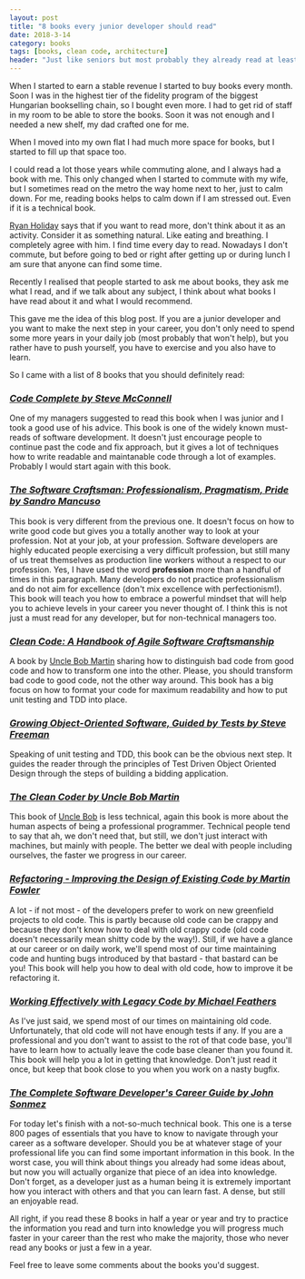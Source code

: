 ```yaml
---
layout: post
title: "8 books every junior developer should read"
date: 2018-3-14
category: books
tags: [books, clean code, architecture]
header: "Just like seniors but most probably they already read at least a few of them...\n\nI like reading. I wouldn't say I always liked to, even though I had some peaks already in elementary school when in a short amount of time I read long novels that I found interesting. Later I had such a period during high school too, but between these times I barely read books - I did read a lot of car magazines nonetheless. But since about university second grade I have read a lot and I have bought a lot of books - I've been investing in myself."
---
```

When I started to earn a stable revenue I started to buy books every month. Soon I was in the highest tier of the fidelity program of the biggest Hungarian bookselling chain, so I bought even more. I had to get rid of staff in my room to be able to store the books. Soon it was not enough and I needed a new shelf, my dad crafted one for me.

When I moved into my own flat I had much more space for books, but I started to fill up that space too.

I could read a lot those years while commuting alone, and I always had a book with me. This only changed when I started to commute with my wife, but I sometimes read on the metro the way home next to her, just to calm down. For me, reading books helps to calm down if I am stressed out. Even if it is a technical book.

[Ryan Holiday](https://ryanholiday.net/how-to-read-more-a-lot-more/) says that if you want to read more, don't think about it as an activity. Consider it as something natural. Like eating and breathing. I completely agree with him. I find time every day to read. Nowadays I don't commute, but before going to bed or right after getting up or during lunch I am sure that anyone can find some time.

Recently I realised that people started to ask me about books, they ask me what I read, and if we talk about any subject, I think about what books I have read about it and what I would recommend.

This gave me the idea of this blog post. If you are a junior developer and you want to make the next step in your career, you don't only need to spend some more years in your daily job (most probably that won't help), but you rather have to push yourself, you have to exercise and you also have to learn.

So I came with a list of 8 books that you should definitely read:

### _[Code Complete by Steve McConnell](http://amzn.to/2FhxGGU)_

One of my managers suggested to read this book when I was junior and I took a good use of his advice. This book is one of the widely known must-reads of software development. It doesn't just encourage people to continue past the code and fix approach, but it gives a lot of techniques how to write readable and maintanable code through a lot of examples. Probably I would start again with this book. 

### _[The Software Craftsman: Professionalism, Pragmatism, Pride by Sandro Mancuso](http://amzn.to/2Flt1nq)_

This book is very different from the previous one. It doesn't focus on how to write good code but gives you a totally another way to look at your profession. Not at your job, at your profession. Software developers are highly educated people exercising a very difficult profession, but still many of us treat themselves as production line workers without a respect to our profession. Yes, I have used the word __profession__ more than a handful of times in this paragraph. Many developers do not practice professionalism and do not aim for excellence (don't mix excellence with perfectionism!). This book will teach you how to embrace a powerful mindset that will help you to achieve levels in your career you never thought of. I think this is not just a must read for any developer, but for non-technical managers too.

### _[Clean Code: A Handbook of Agile Software Craftsmanship](http://amzn.to/2Fj14wo)_

A book by [Uncle Bob Martin](https://twitter.com/unclebobmartin) sharing how to distinguish bad code from good code and how to transform one into the other. Please, you should transform bad code to good code, not the other way around. This book has a big focus on how to format your code for maximum readability and how to put unit testing and TDD into place.

### _[Growing Object-Oriented Software, Guided by Tests by Steve Freeman](http://amzn.to/2Hc79qV)_

Speaking of unit testing and TDD, this book can be the obvious next step. It guides the reader through the principles of Test Driven Object Oriented Design through the steps of building a bidding application.

### _[The Clean Coder by Uncle Bob Martin](http://amzn.to/2tlRjb8)_

This book of [Uncle Bob](https://twitter.com/unclebobmartin) is less technical, again this book is more about the human aspects of being a professional programmer. Technical people tend to say that ah, we don't need that, but still, we don't just interact with machines, but mainly with people. The better we deal with people including ourselves, the faster we progress in our career.

### _[Refactoring - Improving the Design of Existing Code by Martin Fowler](http://amzn.to/2Fmp4L8)_

A lot - if not most - of the developers prefer to work on new greenfield projects to old code. This is partly because old code can be crappy and because they don't know how to deal with old crappy code (old code doesn't necessarily mean shitty code by the way!). Still, if we have a glance at our career or on daily work, we'll spend most of our time maintaining code and hunting bugs introduced by that bastard - that bastard can be you! This book will help you how to deal with old code, how to improve it be refactoring it.

### _[Working Effectively with Legacy Code by Michael Feathers](http://amzn.to/2oZposq)_

As I've just said, we spend most of our times on maintaining old code. Unfortunately, that old code will not have enough tests if any. If you are a professional and you don't want to assist to the rot of that code base, you'll have to learn how to actually leave the code base cleaner than you found it. This book will help you a lot in getting that knowledge. Don't just read it once, but keep that book close to you when you work on a nasty bugfix.

### _[The Complete Software Developer's Career Guide by John Sonmez](http://amzn.to/2oNRM1g)_

For today let's finish with a not-so-much technical book. This one is a terse 800 pages of essentials that you have to know to navigate through your career as a software developer. Should you be at whatever stage of your professional life you can find some important information in this book. In the worst case, you will think about things you already had some ideas about, but now you will actually organize that piece of an idea into knowledge. Don't forget, as a developer just as a human being it is extremely important how you interact with others and that you can learn fast. A dense, but still an enjoyable read.

All right, if you read these 8 books in half a year or year and try to practice the information you read and turn into knowledge you will progress much faster in your career than the rest who make the majority, those who never read any books or just a few in a year.

Feel free to leave some comments about the books you'd suggest.
